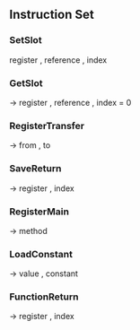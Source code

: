 ## Instruction Set

### SetSlot
register , reference , index
### GetSlot
-> register , reference , index = 0
### RegisterTransfer
-> from , to
### SaveReturn
-> register , index
### RegisterMain
-> method
### LoadConstant
-> value , constant
### FunctionReturn
->  register , index
